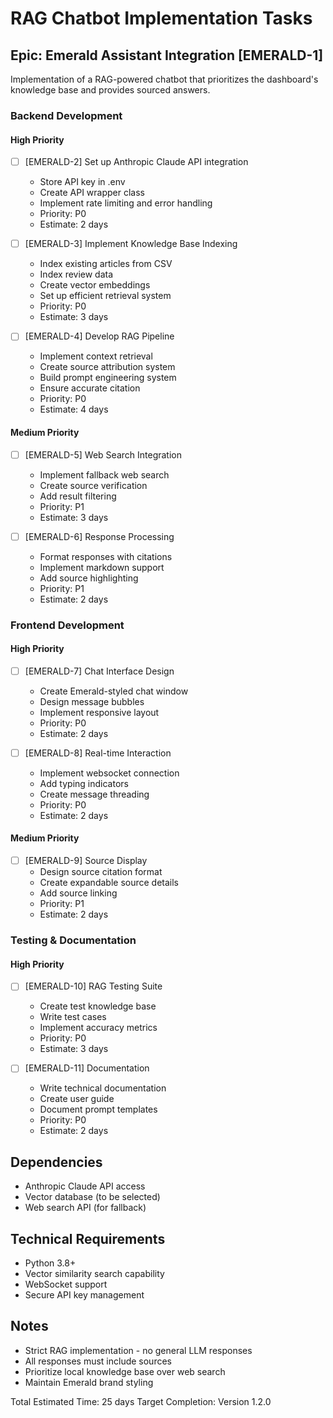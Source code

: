 # RAG Chatbot Implementation Tasks

## Epic: Emerald Assistant Integration [EMERALD-1]
Implementation of a RAG-powered chatbot that prioritizes the dashboard's knowledge base and provides sourced answers.

### Backend Development

#### High Priority
- [ ] [EMERALD-2] Set up Anthropic Claude API integration
  - Store API key in .env
  - Create API wrapper class
  - Implement rate limiting and error handling
  - Priority: P0
  - Estimate: 2 days

- [ ] [EMERALD-3] Implement Knowledge Base Indexing
  - Index existing articles from CSV
  - Index review data
  - Create vector embeddings
  - Set up efficient retrieval system
  - Priority: P0
  - Estimate: 3 days

- [ ] [EMERALD-4] Develop RAG Pipeline
  - Implement context retrieval
  - Create source attribution system
  - Build prompt engineering system
  - Ensure accurate citation
  - Priority: P0
  - Estimate: 4 days

#### Medium Priority
- [ ] [EMERALD-5] Web Search Integration
  - Implement fallback web search
  - Create source verification
  - Add result filtering
  - Priority: P1
  - Estimate: 3 days

- [ ] [EMERALD-6] Response Processing
  - Format responses with citations
  - Implement markdown support
  - Add source highlighting
  - Priority: P1
  - Estimate: 2 days

### Frontend Development

#### High Priority
- [ ] [EMERALD-7] Chat Interface Design
  - Create Emerald-styled chat window
  - Design message bubbles
  - Implement responsive layout
  - Priority: P0
  - Estimate: 2 days

- [ ] [EMERALD-8] Real-time Interaction
  - Implement websocket connection
  - Add typing indicators
  - Create message threading
  - Priority: P0
  - Estimate: 2 days

#### Medium Priority
- [ ] [EMERALD-9] Source Display
  - Design source citation format
  - Create expandable source details
  - Add source linking
  - Priority: P1
  - Estimate: 2 days

### Testing & Documentation

#### High Priority
- [ ] [EMERALD-10] RAG Testing Suite
  - Create test knowledge base
  - Write test cases
  - Implement accuracy metrics
  - Priority: P0
  - Estimate: 3 days

- [ ] [EMERALD-11] Documentation
  - Write technical documentation
  - Create user guide
  - Document prompt templates
  - Priority: P0
  - Estimate: 2 days

## Dependencies
- Anthropic Claude API access
- Vector database (to be selected)
- Web search API (for fallback)

## Technical Requirements
- Python 3.8+
- Vector similarity search capability
- WebSocket support
- Secure API key management

## Notes
- Strict RAG implementation - no general LLM responses
- All responses must include sources
- Prioritize local knowledge base over web search
- Maintain Emerald brand styling

Total Estimated Time: 25 days
Target Completion: Version 1.2.0 